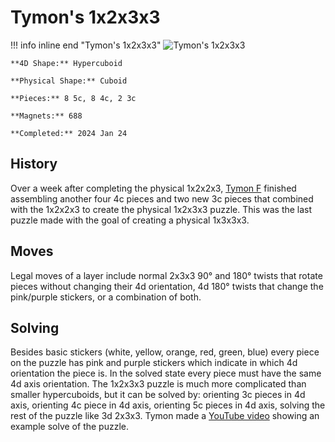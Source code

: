 # Tymon's 1x2x3x3

!!! info inline end "Tymon's 1x2x3x3"
    ![Tymon's 1x2x3x3](https://cloud.hypercubing.xyz/assets/img/phys/tymon_1x2x3x3.jpeg)

    **4D Shape:** Hypercuboid

    **Physical Shape:** Cuboid

    **Pieces:** 8 5c, 8 4c, 2 3c

    **Magnets:** 688

    **Completed:** 2024 Jan 24

## History

Over a week after completing the physical 1x2x2x3, [Tymon F](https://hypercubing.xyz/leaderboards/solvers/tymofro/) finished assembling another four 4c pieces and two new 3c pieces that combined with the 1x2x2x3 to create the physical 1x2x3x3 puzzle. This was the last puzzle made with the goal of creating a physical 1x3x3x3.

## Moves

Legal moves of a layer include normal 2x3x3 90° and 180° twists that rotate pieces without changing their 4d orientation, 4d 180° twists that change the pink/purple stickers, or a combination of both.

## Solving

Besides basic stickers (white, yellow, orange, red, green, blue) every piece on the puzzle has pink and purple stickers which indicate in which 4d orientation the piece is. In the solved state every piece must have the same 4d axis orientation.
The 1x2x3x3 puzzle is much more complicated than smaller hypercuboids, but it can be solved by: orienting 3c pieces in 4d axis, orienting 4c piece in 4d axis, orienting 5c pieces in 4d axis, solving the rest of the puzzle like 3d 2x3x3. Tymon made a [YouTube video](https://youtu.be/zJ13FI62GDE) showing an example solve of the puzzle.
